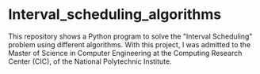 # Interval_scheduling_algorithms
This repository shows a Python program to solve the "Interval Scheduling" problem using different algorithms. With this project, I was admitted to the Master of Science in Computer Engineering at the Computing Research Center (CIC), of the National Polytechnic Institute.
